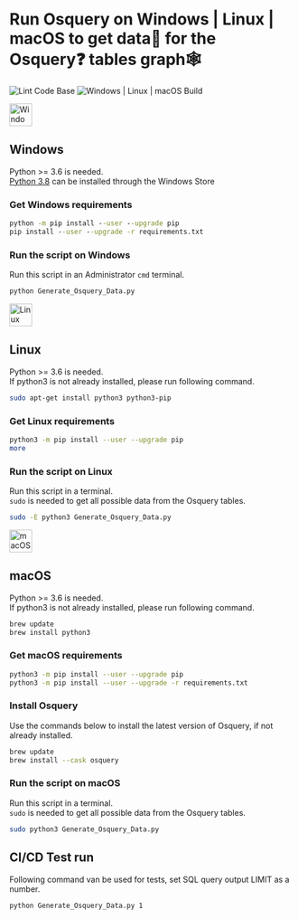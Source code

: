 # Run Osquery on Windows | Linux | macOS to get data📜 for the Osquery❓ tables graph🕸

![Lint Code Base](https://github.com/sevickson/Osquery_Data_Graph/workflows/Lint%20Code%20Base/badge.svg)
![Windows | Linux | macOS Build](https://github.com/sevickson/Osquery_Data_Graph/workflows/Windows%20%7C%20Linux%20%7C%20macOS%20Build/badge.svg)

<img src="https://www.game-experience.nl/wp-content/uploads/2018/04/Windows-10-logo-300x300.png" alt="Windows" width="40" height="40">  

## Windows
Python >= 3.6 is needed.  
[Python 3.8](https://www.microsoft.com/store/productId/9MSSZTT1N39L) can be installed through the Windows Store
### Get Windows requirements
```cmd
python -m pip install --user --upgrade pip
pip install --user --upgrade -r requirements.txt
```

### Run the script on Windows
Run this script in an Administrator `cmd` terminal.
```cmd
python Generate_Osquery_Data.py
```

<img src="https://upload.wikimedia.org/wikipedia/commons/thumb/3/35/Tux.svg/1200px-Tux.svg.png" alt="Linux" width="40" height="40">

## Linux
Python >= 3.6 is needed.  
If python3 is not already installed, please run following command.
```bash
sudo apt-get install python3 python3-pip
```
### Get Linux requirements
```bash
python3 -m pip install --user --upgrade pip
more
```

### Run the script on Linux
Run this script in a terminal.  
`sudo` is needed to get all possible data from the Osquery tables.
```bash
sudo -E python3 Generate_Osquery_Data.py
```

<img src="https://cdn0.iconfinder.com/data/icons/flat-round-system/512/apple-512.png" alt="macOS" width="40" height="40">

## macOS
Python >= 3.6 is needed.  
If python3 is not already installed, please run following command.
```bash
brew update
brew install python3
```
### Get macOS requirements
```bash
python3 -m pip install --user --upgrade pip
python3 -m pip install --user --upgrade -r requirements.txt
```
### Install Osquery
Use the commands below to install the latest version of Osquery, if not already installed.
```bash
brew update
brew install --cask osquery
```

### Run the script on macOS
Run this script in a terminal.  
`sudo` is needed to get all possible data from the Osquery tables.
```bash
sudo python3 Generate_Osquery_Data.py
```

## CI/CD Test run
Following command van be used for tests, set SQL query output LIMIT as a number.
```cmd
python Generate_Osquery_Data.py 1
```